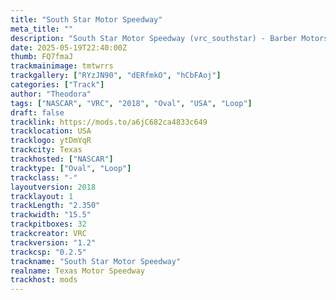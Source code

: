 ```yaml
---
title: "South Star Motor Speedway"
meta_title: ""
description: "South Star Motor Speedway (vrc_southstar) - Barber Motorsports Park 2018 by VRC"
date: 2025-05-19T22:40:00Z
thumb: FQ7fmaJ
trackmainimage: tmtwrrs
trackgallery: ["RYzJN90", "dERfmkO", "hCbFAoj"] 
categories: ["Track"]
author: "Theodora"
tags: ["NASCAR", "VRC", "2018", "Oval", "USA", "Loop"]
draft: false
tracklink: https://mods.to/a6jC682ca4833c649
tracklocation: USA
tracklogo: ytDmYqR
trackcity: Texas
trackhosted: ["NASCAR"]
tracktype: ["Oval", "Loop"]
trackclass: "-" 
layoutversion: 2018
tracklayout: 1
trackLength: "2.350"
trackwidth: "15.5"
trackpitboxes: 32
trackcreator: VRC
trackversion: "1.2"
trackcsp: "0.2.5"
trackname: "South Star Motor Speedway"
realname: Texas Motor Speedway
trackhost: mods
---
```


